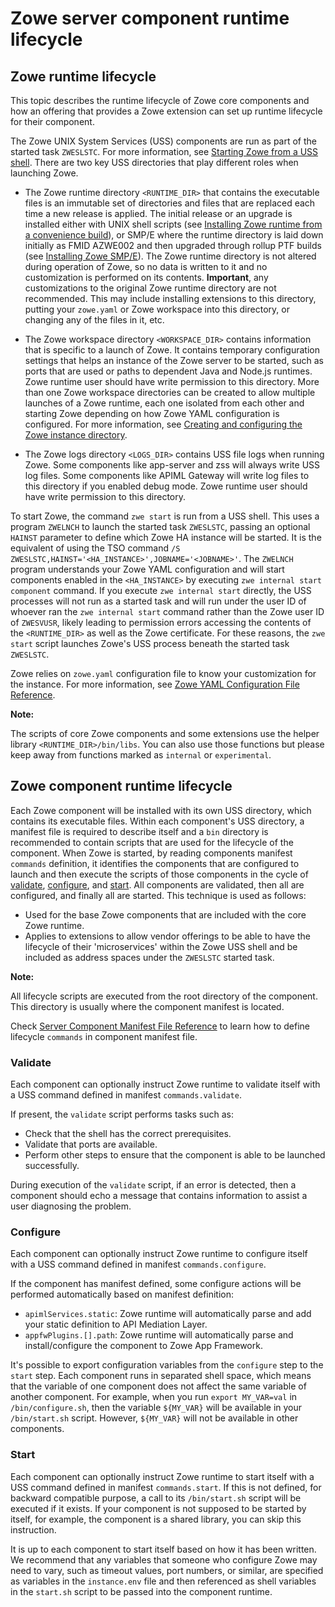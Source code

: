 # Zowe server component runtime lifecycle

## Zowe runtime lifecycle

This topic describes the runtime lifecycle of Zowe core components and how an offering that provides a Zowe extension can set up runtime lifecycle for their component.  

The Zowe UNIX System Services (USS) components are run as part of the started task `ZWESLSTC`. For more information, see [Starting Zowe from a USS shell](../user-guide/configure-zowe-server.md#option-1-starting-zowe-from-a-uss-shell). There are two key USS directories that play different roles when launching Zowe.  

- The Zowe runtime directory `<RUNTIME_DIR>` that contains the executable files is an immutable set of directories and files that are replaced each time a new release is applied.  The initial release or an upgrade is installed either with UNIX shell scripts (see [Installing Zowe runtime from a convenience build](../user-guide/install-zowe-zos-convenience-build.md)), or SMP/E where the runtime directory is laid down initially as FMID AZWE002 and then upgraded through rollup PTF builds (see [Installing Zowe SMP/E](../user-guide/install-zowe-smpe.md)).  The Zowe runtime directory is not altered during operation of Zowe, so no data is written to it and no customization is performed on its contents.  **Important**, any customizations to the original Zowe runtime directory are not recommended. This may include installing extensions to this directory, putting your `zowe.yaml` or Zowe workspace into this directory, or changing any of the files in it, etc.

- The Zowe workspace directory `<WORKSPACE_DIR>` contains information that is specific to a launch of Zowe.  It contains temporary configuration settings that helps an instance of the Zowe server to be started, such as ports that are used or paths to dependent Java and Node.js runtimes. Zowe runtime user should have write permission to this directory. More than one Zowe workspace directories can be created to allow multiple launches of a Zowe runtime, each one isolated from each other and starting Zowe depending on how Zowe YAML configuration is configured. For more information, see [Creating and configuring the Zowe instance directory](../user-guide/configure-instance-directory.md).

- The Zowe logs directory `<LOGS_DIR>` contains USS file logs when running Zowe. Some components like app-server and zss will always write USS log files. Some components like APIML Gateway will write log files to this directory if you enabled debug mode. Zowe runtime user should have write permission to this directory.

To start Zowe, the command `zwe start` is run from a USS shell.  This uses a program `ZWELNCH` to launch the started task `ZWESLSTC`, passing an optional `HAINST` parameter to define which Zowe HA instance will be started.  It is the equivalent of using the TSO command `/S ZWESLSTC,HAINST='<HA_INSTANCE>',JOBNAME='<JOBNAME>'`.  The `ZWELNCH` program understands your Zowe YAML configuration and will start components enabled in the `<HA_INSTANCE>` by executing `zwe internal start component` command. If you execute `zwe internal start` directly, the USS processes will not run as a started task and will run under the user ID of whoever ran the `zwe internal start` command rather than the Zowe user ID of `ZWESVUSR`, likely leading to permission errors accessing the contents of the `<RUNTIME_DIR>` as well as the Zowe certificate. For these reasons, the `zwe start` script launches Zowe's USS process beneath the started task `ZWESLSTC`.  

Zowe relies on `zowe.yaml` configuration file to know your customization for the instance. For more information, see [Zowe YAML Configuration File Reference](../appendix/zowe-yaml-configuration.md).

**Note:**

The scripts of core Zowe components and some extensions use the helper library `<RUNTIME_DIR>/bin/libs`. You can also use those functions but please keep away from functions marked as `internal` or `experimental`.

## Zowe component runtime lifecycle

Each Zowe component will be installed with its own USS directory, which contains its executable files. Within each component's USS directory, a manifest file is required to describe itself and a `bin` directory is recommended to contain scripts that are used for the lifecycle of the component.  When Zowe is started, by reading components manifest `commands` definition, it identifies the components that are configured to launch and then execute the scripts of those components in the cycle of [validate](#validate), [configure](#configure), and [start](#start).  All components are validated, then all are configured, and finally all are started. This technique is used as follows: 
- Used for the base Zowe components that are included with the core Zowe runtime.
- Applies to extensions to allow vendor offerings to be able to have the lifecycle of their 'microservices' within the Zowe USS shell and be included as address spaces under the `ZWESLSTC` started task.

**Note:**

All lifecycle scripts are executed from the root directory of the component. This directory is usually where the component manifest is located.

Check [Server Component Manifest File Reference](../appendix/server-component-manifest.md) to learn how to define lifecycle `commands` in component manifest file.

### Validate

Each component can optionally instruct Zowe runtime to validate itself with a USS command defined in manifest `commands.validate`.

If present, the `validate` script performs tasks such as:
- Check that the shell has the correct prerequisites.
- Validate that ports are available.
- Perform other steps to ensure that the component is able to be launched successfully.

During execution of the `validate` script, if an error is detected, then a component should echo a message that contains information to assist a user diagnosing the problem.

### Configure

Each component can optionally instruct Zowe runtime to configure itself with a USS command defined in manifest `commands.configure`.

If the component has manifest defined, some configure actions will be performed automatically based on manifest definition:

- `apimlServices.static`: Zowe runtime will automatically parse and add your static definition to API Mediation Layer.
- `appfwPlugins.[].path`: Zowe runtime will automatically parse and install/configure the component to Zowe App Framework.

It's possible to export configuration variables from the `configure` step to the `start` step. Each component runs in separated shell space, which means that the variable of one component does not affect the same variable of another component. For example, when you run `export MY_VAR=val` in `/bin/configure.sh`, then the variable `${MY_VAR}` will be available in your `/bin/start.sh` script. However, `${MY_VAR}` will not be available in other components.

### Start

Each component can optionally instruct Zowe runtime to start itself with a USS command defined in manifest `commands.start`. If this is not defined, for backward compatible purpose, a call to its `/bin/start.sh` script will be executed if it exists. If your component is not supposed to be started by itself, for example, the component is a shared library, you can skip this instruction.

It is up to each component to start itself based on how it has been written.  We recommend that any variables that someone who configure Zowe may need to vary, such as timeout values, port numbers, or similar, are specified as variables in the `instance.env` file and then referenced as shell variables in the `start.sh` script to be passed into the component runtime.
